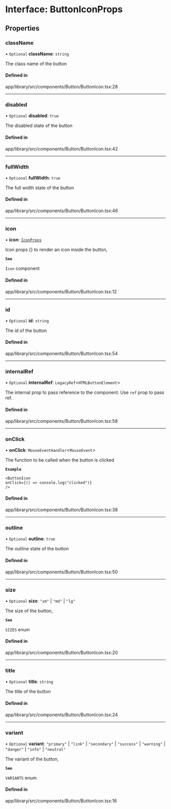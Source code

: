 # Interface: ButtonIconProps

## Properties

### className

• `Optional` **className**: `string`

The class name of the button

#### Defined in

app/library/src/components/Button/ButtonIcon.tsx:28

___

### disabled

• `Optional` **disabled**: ``true``

The disabled state of the button

#### Defined in

app/library/src/components/Button/ButtonIcon.tsx:42

___

### fullWidth

• `Optional` **fullWidth**: ``true``

The full width state of the button

#### Defined in

app/library/src/components/Button/ButtonIcon.tsx:46

___

### icon

• **icon**: [`IconProps`](IconProps.md)

Icon props {} to render an icon inside the button,

**`See`**

`Icon` component

#### Defined in

app/library/src/components/Button/ButtonIcon.tsx:12

___

### id

• `Optional` **id**: `string`

The id of the button

#### Defined in

app/library/src/components/Button/ButtonIcon.tsx:54

___

### internalRef

• `Optional` **internalRef**: `LegacyRef`\<`HTMLButtonElement`\>

The internal prop to pass reference to the component. Use `ref` prop to pass ref.

#### Defined in

app/library/src/components/Button/ButtonIcon.tsx:58

___

### onClick

• **onClick**: `MouseEventHandler`\<`MouseEvent`\>

The function to be called when the button is clicked

**`Example`**

```tsx
<ButtonIcon
onClick={() => console.log("clicked")}
/>
```

#### Defined in

app/library/src/components/Button/ButtonIcon.tsx:38

___

### outline

• `Optional` **outline**: ``true``

The outline state of the button

#### Defined in

app/library/src/components/Button/ButtonIcon.tsx:50

___

### size

• `Optional` **size**: ``"sm"`` \| ``"md"`` \| ``"lg"``

The size of the button,

**`See`**

`SIZES` enum

#### Defined in

app/library/src/components/Button/ButtonIcon.tsx:20

___

### title

• `Optional` **title**: `string`

The title of the button

#### Defined in

app/library/src/components/Button/ButtonIcon.tsx:24

___

### variant

• `Optional` **variant**: ``"primary"`` \| ``"link"`` \| ``"secondary"`` \| ``"success"`` \| ``"warning"`` \| ``"danger"`` \| ``"info"`` \| ``"neutral"``

The variant of the button,

**`See`**

`VARIANTS` enum

#### Defined in

app/library/src/components/Button/ButtonIcon.tsx:16
